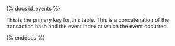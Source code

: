 {% docs id_events %}

This is the primary key for this table. This is a concatenation of the transaction hash and the event index at which the event occurred.

{% enddocs %}
